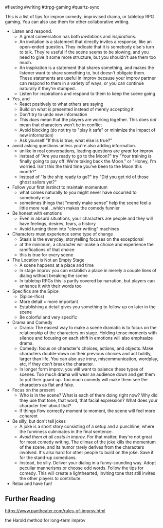 #fleeting #writing #ttrpg-gaming #quartz-sync 

This is a list of tips for improv comedy, improvised drama, or tabletop RPG gaming. You can also use them for other collaborative writing.

- Listen and respond.
	- A great conversation has both *invitations* and *inspirations.*
	- An invitation is a statement that directly invites a response, like an open-ended question. They indicate that it is somebody else's turn to talk. They're useful if the scene seems to be slowing, and you need to give it some more structure, but you shouldn't use them too much.
	- An inspiration is a statement that shares something, and makes the listener want to share something to, but doesn't obligate them. These statements are useful in improv because your improv partner can respond to them in a variety of ways, or you can continue naturally if they're stumped.
	- Listen for inspirations and respond to them to keep the scene going.
- Yes, and
	- React positively to what others are saying
	- Build on what is presented instead of merely accepting it
	- Don't try to undo new information
	- This *does* mean that the players are working together. This does *not* mean that characters won't be in conflict
	- Avoid blocking (do not try to "play it safe" or minimize the impact of new information)
	- Ask yourself "If this is true, what else is true?"
-  avoid asking questions unless you're also adding information. 
	- unlike in real conversations, leading questions are *great* for improv
	- instead of "Are you ready to go to the Moon?" try "Your training is finally going to pay off. We're taking back the Moon." or "Honey, I'm worried. Isn't this the third time you've been to the Moon this month?"
	- instead of "Is the ship ready to go?" try "Did you get rid of those ghost sailors yet?"
- Follow your first instinct to maintain momentum
	- what comes naturally to you might never have occurred to somebody else
	- sometimes things that "merely make sense" help the scene feel a little more real ...which makes the comedy funnier
- Be honest with emotions
	- Even in absurd situations, your characters are people and they will have feelings, desires, fears, a history
	- Avoid turning them into "clever writing" machines
- Characters must experience some type of change
	- Stasis is the everyday; storytelling focuses on the exceptional
	- at the minimum, a character will make a choice and experience the ramifications of that choice
	- this is true for every scene
- The Location is Not an Empty Stage
	- A scene happens at a place and time
	- In stage improv you can establish a place in merely a couple lines of dialog without breaking the scene
	- In tabletop RPGs this is partly covered by narration, but players can enhance it with their words too
- Specifics are the Spice
	- (Spice-ifics)
	- More detail = more important
	- Establishing a detail gives you something to follow up on later in the scene
	- Be colorful and very specific
- Drama and Comedy
	- Drama: The easiest way to make a scene dramatic is to focus on the relationship of the characters on stage. Holding tense moments with silence and focusing on each shift in emotions will also emphasize drama.
	- Comedy: focus on character's choices, actions, and objects. Make characters double-down on their previous choices and act boldly, larger than life. You can also use irony, miscommunication, wordplay, etc, if they don't break the character.
	- In longer form improv, you will want to balance these types of scenes. Too much drama will wear an audience down and get them to put their guard up. Too much comedy will make them see the characters as flat and fake.
- Focus on the present
	- Who is in the scene? What is each of them doing right now? Why did they use that tone, that word, that facial expression? What does your character feel about that?
	- If things flow correctly moment to moment, the scene will feel more coherent
- Be silly, but don't tell jokes
	- A joke is a short story consisting of a setup and a punchline, where the funniness culminates in the final sentence.
	- *Avoid them at all costs in improv.* For that matter, they're not great for most comedy writing. The climax of the joke kills the momentum of the scene, and its humor rarely derives from the characters involved. It's also hard for other people to build on the joke. Save it for the stand-up comedians.
	- Instead, be silly. Deliver your dialog in a funny-sounding way. Adopt peculiar mannerisms or choose odd words. Follow the tips for comedy. This will create a lighthearted, inviting tone that still invites the other players to contribute.
- Relax and have fun!
## Further Reading

https://www.pantheater.com/rules-of-improv.html

the Harold method for long-term improv
